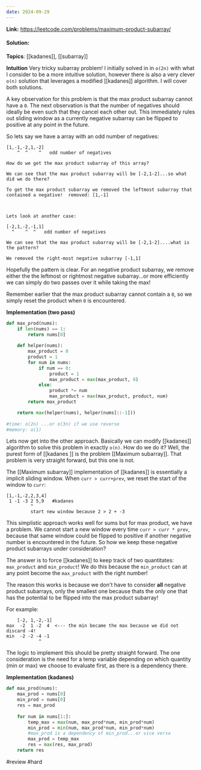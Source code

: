 ```yaml
---
date: 2024-09-29
---
```

**Link:** https://leetcode.com/problems/maximum-product-subarray/
#### Solution:

**Topics**: [[kadanes]], [[subarray]]

**Intuition**
Very tricky subarray problem! I initially solved in in `o(2n)` with what I consider to be a more intuitive solution, however there is also a very clever `o(n)` solution that leverages a modified [[kadanes]] algorithm. I will cover both solutions. 

A key observation for this problem is that the max product subarray cannot have a `0`. The next observation is that the number of negatives should ideally be even such that they cancel each other out. This immediately rules out sliding window as a currently negative subarray can be flipped to positive at any point in the future. 

So lets say we have a array with an odd number of negatives:
```
[1,-1,-2,1,-2]
    ^  ^    ^   odd number of negatives

How do we get the max product subarray of this array?

We can see that the max product subarray will be [-2,1-2]...so what did we do there?

To get the max product subarray we removed the leftmost subarray that contained a negative!  removed: [1,-1]



Lets look at another case:

[-2,1,-2,-1,1]
  ^    ^  ^   odd number of negatives

We can see that the max product subarray will be [-2,1-2]....what is the pattern?

We removed the right-most negative subarray [-1,1]
```

Hopefully the pattern is clear. For an negative product subarray, we remove either the the leftmost or rightmost negative subarray...or more efficiently we can simply do two passes over it while taking the max! 

Remember earlier that the max product subarray cannot contain a `0`, so we simply reset the product when `0` is encountered. 

**Implementation (two pass)**
```python
def max_prod(nums):
	if len(nums) == 1:
		return nums[0]
		
	def helper(nums):
		max_product = 0
		product = 1
		for num in nums:
			if num == 0:
				product = 1
				max_product = max(max_product, 0)
			else:
				product *= num
				max_product = max(max_product, product, num)
		return max_product

	return max(helper(nums), helper(nums[::-1]))
	
#time: o(2n) ...or o(3n) if we use reverse
#memory: o(1)
```


Lets now get into the other approach. Basically we can modify [[kadanes]] algorithm to solve this problem in exactly `o(n)`. How do we do it? Well, the purest form of [[kadanes ]] is the problem [[Maximum subarray]]. That problem is very straight forward, but this one is not. 

The [[Maximum subarray]] implementation of [[kadanes]] is essentially a implicit sliding window. When `curr > curr+prev`, we reset the start of the window to `curr`:

```
[1,-1,-2,2,3,4]
 1 -1 -3 2 5,9   #kadanes 
         ^
         start new window because 2 > 2 + -3
```

This simplistic approach works well for sums but for max product, we have a problem. We cannot start a new window every time `curr > curr * prev`, because that same window could be flipped to positive if another negative number is encountered in the future. So how we keep these negative product subarrays under consideration? 

The answer is to force [[kadanes]] to keep track of two quantitates: `max_product` and `min_product`!  We do this because the `min_product` can at any point become the `max_product` with the right number! 

The reason this works is because we don't have to consider **all** negative product subarrays, only the smallest one because thats the only one that has the potential to be flipped into the max product subarray!

For example:
```
    [-2, 1,-2,-1]
max  -2  1 -2  4  <--- the min became the max because we did not discard -4!
min  -2 -2 -4 -1 
            ^    
```

The logic to implement this should be pretty straight forward. The one consideration is the need for a temp variable depending on which quantity (min or max) we choose to evaluate first, as there is a dependency there. 

**Implementation (kadanes)**
```python
def max_prod(nums):
	max_prod = nums[0]
	min_prod = nums[0]
	res = max_prod
	
	for num in nums[1:]:
		temp_max = max(num, max_prod*num, min_prod*num) 
		min_prod = min(num, max_prod*num, min_prod*num) 
		#max_prod is a dependency of min_prod...or vice versa
		max_prod = temp_max
		res = max(res, max_prod)
	return res
```

#review 
#hard 

